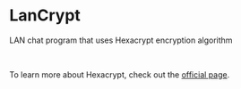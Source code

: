 # LanCrypt
LAN chat program that uses Hexacrypt encryption algorithm

<br>

To learn more about Hexacrypt, check out the [official page](https://github.com/ComprosoftCEO/Hexacrypt).
